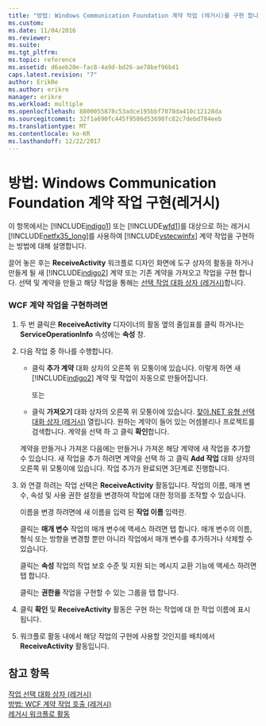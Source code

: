 ```yaml
---
title: "방법: Windows Communication Foundation 계약 작업 (레거시)를 구현 합니다. | Microsoft Docs"
ms.custom: 
ms.date: 11/04/2016
ms.reviewer: 
ms.suite: 
ms.tgt_pltfrm: 
ms.topic: reference
ms.assetid: d6aeb20e-fac8-4a9d-bd26-ae78bef96b41
caps.latest.revision: "7"
author: ErikRe
ms.author: erikre
manager: erikre
ms.workload: multiple
ms.openlocfilehash: 8800055878c53adce195bbf7078da410c12128da
ms.sourcegitcommit: 32f1a690fc445f9586d53698fc82c7debd784eeb
ms.translationtype: MT
ms.contentlocale: ko-KR
ms.lasthandoff: 12/22/2017
---
```

# <a name="how-to-implement-a-windows-communication-foundation-contract-operation-legacy"></a>방법: Windows Communication Foundation 계약 작업 구현(레거시)
이 항목에서는 [!INCLUDE[indigo1](../workflow-designer/includes/indigo1_md.md)] 또는 [!INCLUDE[wfd1](../workflow-designer/includes/wfd1_md.md)]를 대상으로 하는 레거시 [!INCLUDE[netfx35_long](../workflow-designer/includes/netfx35_long_md.md)]를 사용하여 [!INCLUDE[vstecwinfx](../workflow-designer/includes/vstecwinfx_md.md)] 계약 작업을 구현하는 방법에 대해 설명합니다.  
  
 끌어 놓은 후는 **ReceiveActivity** 워크플로 디자인 화면에 도구 상자의 활동을 하거나 만들게 될 새 [!INCLUDE[indigo2](../workflow-designer/includes/indigo2_md.md)] 계약 또는 기존 계약을 가져오고 작업을 구현 합니다. 선택 및 계약을 만들고 해당 작업을 통해는 [선택 작업 대화 상자 (레거시)](../workflow-designer/choose-operation-dialog-box-legacy.md)합니다.  
  
### <a name="to-implement-a-wcf-contract-operation"></a>WCF 계약 작업을 구현하려면  
  
1.  두 번 클릭은 **ReceiveActivity** 디자이너의 활동 옆의 줄임표를 클릭 하거나는 **ServiceOperationInfo** 속성에는 **속성** 창.  
  
2.  다음 작업 중 하나를 수행합니다.  
  
    -   클릭 **추가 계약** 대화 상자의 오른쪽 위 모퉁이에 있습니다. 이렇게 하면 새 [!INCLUDE[indigo2](../workflow-designer/includes/indigo2_md.md)] 계약 및 작업이 자동으로 만들어집니다.  
  
         또는  
  
    -   클릭 **가져오기** 대화 상자의 오른쪽 위 모퉁이에 있습니다. [찾아.NET 유형 선택 대화 상자 (레거시)](../workflow-designer/browse-and-select-a-dotnet-type-dialog-box-legacy.md) 열립니다. 원하는 계약이 들어 있는 어셈블리나 프로젝트를 검색합니다. 계약을 선택 하 고 클릭 **확인**합니다.  
  
     계약을 만들거나 가져온 다음에는 만들거나 가져온 해당 계약에 새 작업을 추가할 수 있습니다. 새 작업을 추가 하려면 계약을 선택 하 고 클릭 **Add 작업** 대화 상자의 오른쪽 위 모퉁이에 있습니다. 작업 추가가 완료되면 3단계로 진행합니다.  
  
3.  와 연결 하려는 작업 선택은 **ReceiveActivity** 활동입니다. 작업의 이름, 매개 변수, 속성 및 사용 권한 설정을 변경하여 작업에 대한 정의를 조작할 수 있습니다.  
  
     이름을 변경 하려면에 새 이름을 입력 된 **작업 이름** 입력란.  
  
     클릭는 **매개 변수** 작업의 매개 변수에 액세스 하려면 탭 합니다. 매개 변수의 이름, 형식 또는 방향을 변경할 뿐만 아니라 작업에서 매개 변수를 추가하거나 삭제할 수 있습니다.  
  
     클릭는 **속성** 작업의 작업 보호 수준 및 지원 되는 메시지 교환 기능에 액세스 하려면 탭 합니다.  
  
     클릭는 **권한을** 작업을 구현할 수 있는 그룹을 탭 합니다.  
  
4.  클릭 **확인** 및 **ReceiveActivity** 활동은 구현 하는 작업에 대 한 작업 이름에 표시 됩니다.  
  
5.  워크플로 활동 내에서 해당 작업의 구현에 사용할 것인지를 배치에서 **ReceiveActivity** 활동입니다.  
  
## <a name="see-also"></a>참고 항목  
 [작업 선택 대화 상자 (레거시)](../workflow-designer/choose-operation-dialog-box-legacy.md)   
 [방법: WCF 계약 작업 호출 (레거시)](../workflow-designer/how-to-invoke-a-windows-communication-foundation-contract-operation-legacy.md)   
 [레거시 워크플로 활동](../workflow-designer/legacy-workflow-activities.md)